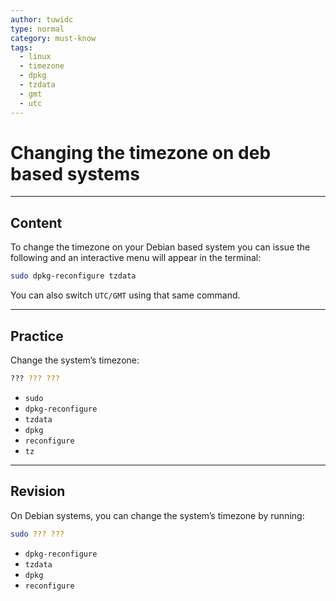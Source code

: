 ```yaml
---
author: tuwidc
type: normal
category: must-know
tags:
  - linux
  - timezone
  - dpkg
  - tzdata
  - gmt
  - utc
---
```


# Changing the timezone on deb based systems


---

## Content

To change the timezone on your Debian based system you can issue the following and an interactive menu will appear in the terminal:

```bash
sudo dpkg-reconfigure tzdata
```

You can also switch `UTC/GMT` using that same command.


---

## Practice

Change the system’s timezone:

```bash
??? ??? ???
```

* `sudo`
* `dpkg-reconfigure`
* `tzdata`
* `dpkg`
* `reconfigure`
* `tz`


---

## Revision

On Debian systems, you can change the system’s timezone by running:

```bash
sudo ??? ???
```

* `dpkg-reconfigure`
* `tzdata`
* `dpkg`
* `reconfigure`
